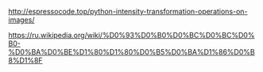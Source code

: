 

http://espressocode.top/python-intensity-transformation-operations-on-images/

https://ru.wikipedia.org/wiki/%D0%93%D0%B0%D0%BC%D0%BC%D0%B0-%D0%BA%D0%BE%D1%80%D1%80%D0%B5%D0%BA%D1%86%D0%B8%D1%8F
